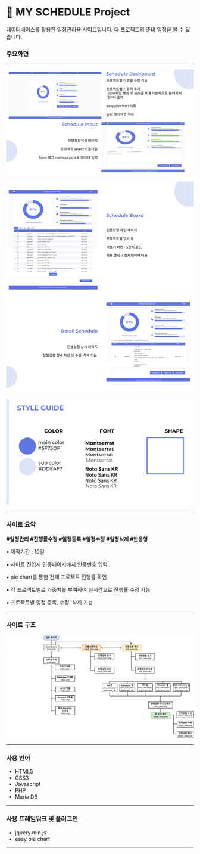 
# :memo: MY SCHEDULE Project

데이터베이스를 활용한 일정관리용 사이트입니다. 타 프로젝트의 준비 일정을 볼 수 있습니다. 

### 주요화면

---

![my_schedule_1.png](img/readme/my_schedule_1.png)

![my_schedule_2.png](img/readme/my_schedule_2.png)

![my_schedule_style.png](img/readme/my_schedule_style.png)

---

### 사이트 요약

**#일정관리 #진행률수정 #일정등록  #일정수정 #일정삭제 #반응형**

▪️ 제작기간 : 10일

▪️ 사이트 진입시 인증페이지에서 인증번호 입력

▪️ pie chart를 통한 전체 프로젝트 진행률 확인

▪️ 각 프로젝트별로 가중치를 부여하여 실시간으로 진행률 수정 가능

▪️ 프로젝트별 일정 등록, 수정, 삭제 기능

---

### 사이트 구조

![my_schedule_flowchart.png](img/readme/my_schedule_flowchart.png)

---

### 사용 언어

- HTML5
- CSS3
- Javascript
- PHP
- Maria DB

---

### 사용 프레임워크 및 플러그인

- jquery.min.js
- easy pie chart

---

